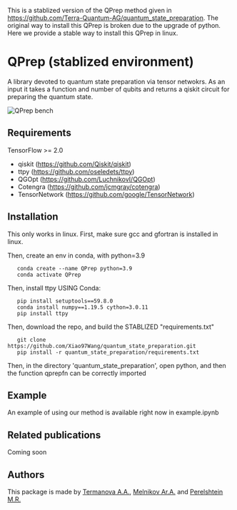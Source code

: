 This is a stablized version of the QPrep method given in https://github.com/Terra-Quantum-AG/quantum_state_preparation.
The original way to install this QPrep is broken due to the upgrade of python.
Here we provide a stable way to install this QPrep in linux.



# QPrep (stablized environment)
A library devoted to quantum state preparation via tensor netwokrs. As an input it takes a function and number of qubits and returns a qiskit circuit for preparing the quantum state.

![QPrep bench](img/results.jpg)

## Requirements
TensorFlow >= 2.0 
- qiskit (https://github.com/Qiskit/qiskit)
- ttpy (https://github.com/oseledets/ttpy) 
- QGOpt (https://github.com/LuchnikovI/QGOpt)
- Cotengra (https://github.com/jcmgray/cotengra)
- TensorNetwork (https://github.com/google/TensorNetwork)




## Installation

This only works in linux. First, make sure gcc and gfortran is installed in linux. 

Then, create an env in conda, with python=3.9
```
   conda create --name QPrep python=3.9
   conda activate QPrep
```

Then, install ttpy USING Conda:
```
   pip install setuptools==59.8.0
   conda install numpy==1.19.5 cython=3.0.11
   pip install ttpy
```

Then, download the repo, and build the STABLIZED "requirements.txt"
```
   git clone https://github.com/Xiao97Wang/quantum_state_preparation.git
   pip install -r quantum_state_preparation/requirements.txt
```

Then, in the directory 'quantum_state_preparation', open python, and then the function qprepfn can be correctly imported


## Example
An example of using our method is available right now in example.ipynb

## Related publications
Coming soon
## Authors
This package is made by [Termanova A.A.](https://github.com/AlenaAT), [Melnikov Ar.A.](https://github.com/Arty1498) and [Perelshtein M.R.](https://github.com/mperelshtein)
